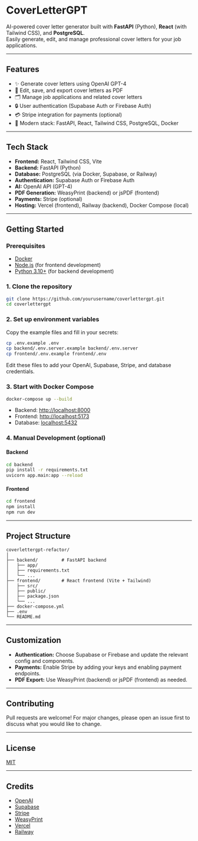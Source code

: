 # CoverLetterGPT

AI-powered cover letter generator built with **FastAPI** (Python), **React** (with Tailwind CSS), and **PostgreSQL**.  
Easily generate, edit, and manage professional cover letters for your job applications.

---

## Features

- ✨ Generate cover letters using OpenAI GPT-4
- 📝 Edit, save, and export cover letters as PDF
- 🗂️ Manage job applications and related cover letters
- 🔒 User authentication (Supabase Auth or Firebase Auth)
- 💳 Stripe integration for payments (optional)
- 🚀 Modern stack: FastAPI, React, Tailwind CSS, PostgreSQL, Docker

---

## Tech Stack

- **Frontend:** React, Tailwind CSS, Vite
- **Backend:** FastAPI (Python)
- **Database:** PostgreSQL (via Docker, Supabase, or Railway)
- **Authentication:** Supabase Auth or Firebase Auth
- **AI:** OpenAI API (GPT-4)
- **PDF Generation:** WeasyPrint (backend) or jsPDF (frontend)
- **Payments:** Stripe (optional)
- **Hosting:** Vercel (frontend), Railway (backend), Docker Compose (local)

---

## Getting Started

### Prerequisites

- [Docker](https://www.docker.com/)
- [Node.js](https://nodejs.org/) (for frontend development)
- [Python 3.10+](https://www.python.org/) (for backend development)

### 1. Clone the repository

```sh
git clone https://github.com/yourusername/coverlettergpt.git
cd coverlettergpt
```

### 2. Set up environment variables

Copy the example files and fill in your secrets:

```sh
cp .env.example .env
cp backend/.env.server.example backend/.env.server
cp frontend/.env.example frontend/.env
```

Edit these files to add your OpenAI, Supabase, Stripe, and database credentials.

### 3. Start with Docker Compose

```sh
docker-compose up --build
```

- Backend: [http://localhost:8000](http://localhost:8000)
- Frontend: [http://localhost:5173](http://localhost:5173)
- Database: [localhost:5432](localhost:5432)

### 4. Manual Development (optional)

#### Backend

```sh
cd backend
pip install -r requirements.txt
uvicorn app.main:app --reload
```

#### Frontend

```sh
cd frontend
npm install
npm run dev
```

---

## Project Structure

```
coverlettergpt-refactor/
│
├── backend/         # FastAPI backend
│   ├── app/
│   ├── requirements.txt
│   └── ...
├── frontend/        # React frontend (Vite + Tailwind)
│   ├── src/
│   ├── public/
│   ├── package.json
│   └── ...
├── docker-compose.yml
├── .env
└── README.md
```

---

## Customization

- **Authentication:** Choose Supabase or Firebase and update the relevant config and components.
- **Payments:** Enable Stripe by adding your keys and enabling payment endpoints.
- **PDF Export:** Use WeasyPrint (backend) or jsPDF (frontend) as needed.

---

## Contributing

Pull requests are welcome! For major changes, please open an issue first to discuss what you would like to change.

---

## License

[MIT](LICENSE)

---

## Credits

- [OpenAI](https://openai.com/)
- [Supabase](https://supabase.com/)
- [Stripe](https://stripe.com/)
- [WeasyPrint](https://weasyprint.org/)
- [Vercel](https://vercel.com/)
- [Railway](https://railway.app/)